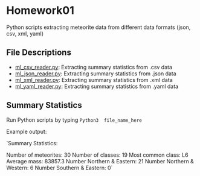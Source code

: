 # Homework01
Python scripts extracting meteorite data from different data formats (json, csv, xml, yaml)

## File Descriptions
- [ml_csv_reader.py](ml_csv_reader.py): Extracting summary statistics from .csv data
- [ml_json_reader.py](ml_json_reader.py): Extracting summary statistics from .json data
- [ml_xml_reader.py](ml_xml_reader.py): Extracting summary statistics from .xml data
- [ml_yaml_reader.py](ml_yaml_reader.py): Extracting summary statistics from .yaml data

## Summary Statistics
Run Python scripts by typing `Python3  file_name_here`

Example output:

`Summary Statistics: 

Number of meteorites: 30
Number of classes: 19
Most common class: L6
Average mass: 83857.3
Number Northern & Eastern: 21
Number Northern & Western: 6
Number Southern & Eastern: 0`
